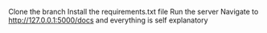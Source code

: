 Clone the branch
Install the requirements.txt file
Run the server 
Navigate to http://127.0.0.1:5000/docs and everything is self explanatory
